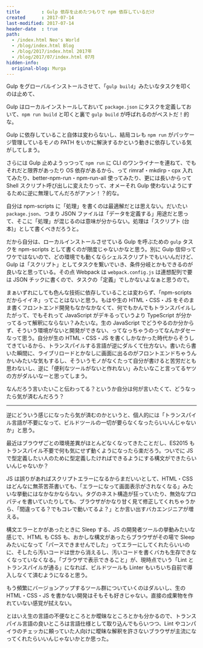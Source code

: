 ```yaml
---
title        : Gulp 依存を止めたつもりで npm 依存しているだけ
created      : 2017-07-14
last-modified: 2017-07-14
header-date  : true
path:
  - /index.html Neo's World
  - /blog/index.html Blog
  - /blog/2017/index.html 2017年
  - /blog/2017/07/index.html 07月
hidden-info:
  original-blog: Murga
---
```


Gulp をグローバルインストールさせて、「`gulp build`」みたいなタスクを叩くのは止めて、

Gulp はローカルインストールしておいて `package.json` にタスクを定義しておいて、`npm run build` と叩くと裏で `gulp build` が呼ばれるのがベストだ！的な。

Gulp に依存していること自体は変わらないし、結局コレも `npm run` がパッケージ管理しているモノの PATH をいかに解決するかという動きに依存している気がしてしまう。

さらには Gulp 止めようっつって `npm run` に CLI のワンライナーを連ねて、でもそれだと限界があったり OS 依存があるから、って rimraf・mkdirp・cpx 入れてみたり、better-npm-run・npm-run-all 使ってみたり、更には長いからって Shell スクリプト呼び出しに変えたりって、オメーそれ Gulp 使わないようにするために逆に無理してんだろがアァン！？的な。

自分は npm-scripts に「処理」を書くのは最適解だとは思えない。だいたい `package.json`、つまり JSON ファイルは「データを定義する」用途だと思って、そこに「処理」が混じるのは意味が分からない。処理は「スクリプト (台本)」として書くべきだろうと。

だから自分は、ローカルインストールさせている Gulp を呼ぶための `gulp` タスクを npm-scripts として書くのが限度じゃないかなと思う。別に Gulp 信仰ってワケではないので、どの環境でも動くならシェルスクリプトでもいいんだけど、Gulp は「スクリプト」としてタスクを繋いでいき、条件分岐とかもできるのが良いなと思っている。その点 Webpack は `webpack.config.js` は連想配列で要は JSON チックに書くので、タスクの「定義」でしかないよなぁと思うので。

まぁいずれにしても色んな技術に依存していることは変わらず、「npm-scripts だからイイネ」ってことはないと思う。もはや生の HTML・CSS・JS をそのまま書くフロントエンド開発もなかなかなくて、何でもかんでもトランスパイルしたがって、でもそれって JavaScript がデキるっていうより TypeScript が分かってるって解釈にならない？みたいな。生の JavaScript でどうやるのか分からず、そういう環境がないと開発ができない、ってなっちゃうのってなんかダセーなって思う。自分が生の HTML・CSS・JS を書くしかなかった時代からそうしてきているから、トランスパイルする言語が逆にダルくて仕方ない。書いたら書いた瞬間に、ライブリロードとかなしに画面に出るのがフロントエンドちゃうんかいみたいな気もするし、そういうモノがなくたって自分が書けると苦労だとも思わないし、逆に「便利なツールがないと作れない」みたいなこと言ってるヤツの方がダルいなーと思ってしまう。

なんだろう言いたいこと伝わってる？というか自分は何が言いたくて、どうなったら気が済むんだろう？

-----

逆にどういう感じになったら気が済むのかというと、個人的には「トランスパイル言語が不要になって、ビルドツールの一切が要らなくなったらいいんじゃないか」と思う。

最近はブラウザごとの環境差異がほとんどなくなってきたことだし、ES2015 もトランスパイル不要で何も気にせず動くようになったら楽だろう。ついでに JS で型定義したい人のために型定義したければできるようにする構文ができたらいいんじゃないか？

JS は誤りがあればスクリプトエラーになるからまだいいとして、HTML・CSS はどんなに無茶苦茶書いても、「エラーになって画面表示がされなくなる」みたいな挙動にはなかなかならない。タグのネスト構造が狂っていたり、無効なプロパティを書いていたりしても、ブラウザがかなり甘く見て修正してくれちゃうから、「間違ってる？でもコレで動いてるよ？」とか言い出すバカエンジニアが増える。

構文エラーとかがあったときに Sleep する、JS の開発者ツールの挙動みたいな感じで、HTML も CSS も、おかしな構文があったらブラウザがその場で Sleep みたいになって「パースできませんでした」ってエラーにしてくれたらいいのに、そしたら汚いコードは世から消えるし、汚いコードを書くバカも生存できなくなっていなくなる。「ブラウザで表示できること」が、現時点でいう「Lint とトランスパイルが通る」になれば、ビルドツールも Linter もいちいち自前で導入しなくて済むようになると思う。

もう頻繁にバージョンアップするツール群についていくのはダルいし、生の HTML・CSS・JS を書かない開発はそもそも好きじゃない。直接の成果物を作れていない感覚が拭えない。

とはいえ生の言語の不便なところとか曖昧なところとかも分かるので、トランスパイル言語の良いところは言語仕様として取り込んでもらいつつ、Lint やコンパイラのチェッカに頼っていた人向けに曖昧な解釈を許さないブラウザが主流になってくれたらいいんじゃないかとか思った。
